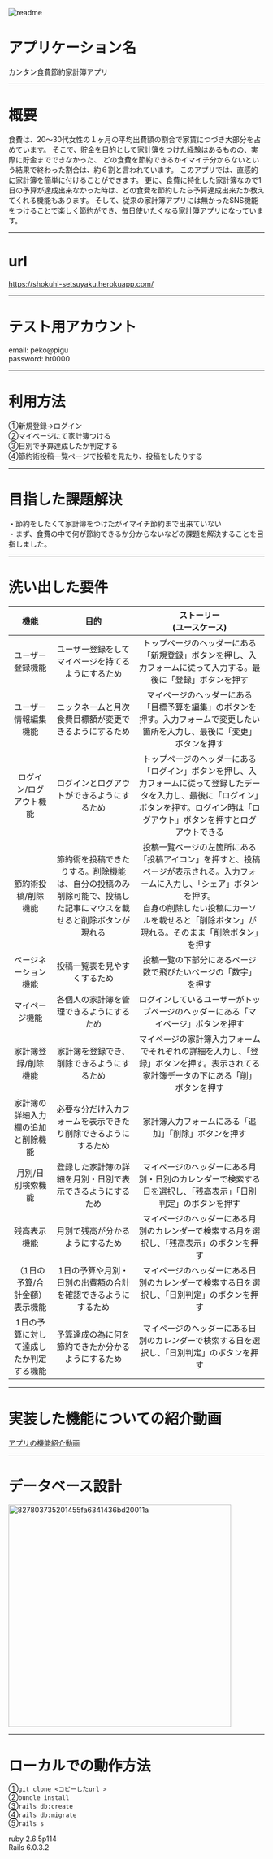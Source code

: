 ![readme](https://user-images.githubusercontent.com/68362725/91681205-9f5d6880-eb88-11ea-8ea3-f0d763c71195.png)
# アプリケーション名
 カンタン食費節約家計簿アプリ


***
# 概要
 食費は、20〜30代女性の１ヶ月の平均出費額の割合で家賃につづき大部分を占めています。
 そこで、貯金を目的として家計簿をつけた経験はあるものの、実際に貯金までできなかった、
 どの食費を節約できるかイマイチ分からないという結果で終わった割合は、約６割と言われています。
 このアプリでは、直感的に家計簿を簡単に付けることができます。
 更に、食費に特化した家計簿なので1日の予算が達成出来なかった時は、どの食費を節約したら予算達成出来たか教えてくれる機能もあります。
 そして、従来の家計簿アプリには無かったSNS機能をつけることで楽しく節約ができ、毎日使いたくなる家計簿アプリになっています。

***
# url<br>
https://shokuhi-setsuyaku.herokuapp.com/

***
# テスト用アカウント<br>
 email: peko@pigu<br>
 password: ht0000<br>

***
# 利用方法<br>
 ①新規登録→ログイン<br>
 ②マイページにて家計簿つける<br>
 ③日別で予算達成したか判定する<br>
 ④節約術投稿一覧ページで投稿を見たり、投稿をしたりする

***
# 目指した課題解決
・節約をしたくて家計簿をつけたがイマイチ節約まで出来ていない<br>
・まず、食費の中で何が節約できるか分からないなどの課題を解決することを目指しました。

***
# 洗い出した要件
|機能|目的|ストーリー<br>(ユースケース)| 
| :----: | :----: | :----: | 
| ユーザー登録機能|ユーザー登録をしてマイページを持てるようにするため|トップページのヘッダーにある「新規登録」ボタンを押し、入力フォームに従って入力する。最後に「登録」ボタンを押す|
|ユーザー情報編集機能|ニックネームと月次食費目標額が変更できるようにするため|マイページのヘッダーにある「目標予算を編集」のボタンを押す。入力フォームで変更したい箇所を入力し、最後に「変更」ボタンを押す|
|ログイン/ログアウト機能|ログインとログアウトができるようにするため|トップページのヘッダーにある「ログイン」ボタンを押し、入力フォームに従って登録したデータを入力し、最後に「ログイン」ボタンを押す。ログイン時は「ログアウト」ボタンを押すとログアウトできる| 
|節約術投稿/削除機能|節約術を投稿できたりする。削除機能は、自分の投稿のみ削除可能で、投稿した記事にマウスを載せると削除ボタンが現れる |投稿一覧ページの左箇所にある「投稿アイコン」を押すと、投稿ページが表示される。入力フォームに入力し、「シェア」ボタンを押す。<br>自身の削除したい投稿にカーソルを載せると「削除ボタン」が現れる。そのまま「削除ボタン」を押す|
|ページネーション機能|投稿一覧表を見やすくするため|投稿一覧の下部分にあるページ数で飛びたいページの「数字」を押す|
|マイページ機能|各個人の家計簿を管理できるようにするため|ログインしているユーザーがトップページのヘッダーにある「マイページ」ボタンを押す|
|家計簿登録/削除機能|家計簿を登録でき、削除できるようにするため|マイページの家計簿入力フォームでそれぞれの詳細を入力し、「登録」ボタンを押す。表示されてる家計簿データの下にある「削」ボタンを押す| 
|家計簿の詳細入力欄の追加と削除機能|必要な分だけ入力フォームを表示できたり削除できるようにするため|家計簿入力フォームにある「追加」「削除」ボタンを押す| 
|月別/日別検索機能|登録した家計簿の詳細を月別・日別で表示できるようにするため|マイページのヘッダーにある月別・日別のカレンダーで検索する日を選択し、「残高表示」「日別判定」のボタンを押す|
|残高表示機能|月別で残高が分かるようにするため|マイページのヘッダーにある月別のカレンダーで検索する月を選択し、「残高表示」のボタンを押す| 
|（1日の予算/合計金額）表示機能|1日の予算や月別・日別の出費額の合計を確認できるようにするため| マイページのヘッダーにある日別のカレンダーで検索する日を選択し、「日別判定」のボタンを押す| 
|1日の予算に対して達成したか判定する機能|予算達成の為に何を節約できたか分かるようにするため|マイページのヘッダーにある日別のカレンダーで検索する日を選択し、「日別判定」のボタンを押す| 

***
# 実装した機能についての紹介動画
[アプリの機能紹介動画](https://youtu.be/NYTx00hOMuQ)

***
# データベース設計<br>
<img width="438" alt="827803735201455fa6341436bd20011a" src="https://user-images.githubusercontent.com/68362725/91797287-23812000-ec5d-11ea-9a86-a674219ee80b.png">

***
# ローカルでの動作方法<br>
①`git clone <コピーしたurl >`<br>
②`bundle install`<br>
③`rails db:create`<br>
④`rails db:migrate`<br>
⑤`rails s`<br>

ruby 2.6.5p114 <br>
Rails 6.0.3.2
